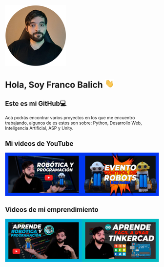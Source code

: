<!DOCTYPE html>
<html lang="es">

<head>
        <meta charset="UTF-8">
        <meta http-equiv="X-UA-Compatible" content="IE=edge">
        <meta name="viewport" content="width=device-width, initial-scale=1.0">
        <link rel="stylesheet" href="src/css/styles.css">
</head>

<body>
        <img src="/src/img/foto-de-perfil.png" alt="" srcset="">
        <h1>Hola, Soy Franco Balich <img style="width:30px" src="src/img/Hi.gif" alt=""></h1>
        <h2>Este es mi GitHub💻</h2>
        <p>Acá podrás encontrar varios proyectos en los que me encuentro trabajando, algunos de es estos son sobre: Python, Desarrollo Web, Inteligencia Artificial, ASP y Unity.</p>
        <h2>Mi videos de YouTube</h2>
        <div style="display: flex; flex-direction: row;">
                <a style="display: inline-block;" href="https://www.youtube.com/watch?v=EffObMj6BKA" target="blank"><img style="width: 42vh;"
                                src="src/img/Aprende sobre robotica.png" alt=""></a>
                <a style="display: inline-block;" href="https://www.youtube.com/watch?v=E-JSfQysTK8" target="blank"><img style="width: 42vh;"
                                src="src/img/evento robots.png" alt=""></a>
        </div>
        <h2>Videos de mi emprendimiento</h2>
        <div style="display: flex; flex-direction: row;">
                <a style="display: inline-block;" href="https://www.youtube.com/watch?v=oef3IxmZKYo" target="blank"><img style="width: 43vh;"
                                src="src/img/Aprende sobre robotica y programacion.png" alt=""></a>
                <a style="display: inline-block;" href="https://www.youtube.com/c/InnovativaLab/videos" target="blank"><img style="width: 43vh;"
                                src="src/img/aprende sobre tinkercad.png" alt=""></a>
        </div>
</body>

</html>
